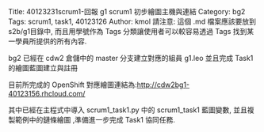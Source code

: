 Title: 40123231scrum1-回報 g1 scrum1 初步繪圖主機與連結
Category: bg2
Tags: scrum1, task1, 40123126
Author: kmol
請注意: 這個 .md 檔案應該要放到 s2b/g1目錄中, 而且用學號作為 Tags 分類讓使用者可以較容易透過 Tags 找到某一學員所提供的所有內容.

bg2 已經在 cdw2 倉儲中的 master 分支建立對應的組員 g1.leo 並且完成 Task1 的繪圖藍圖建立與註冊

<!-- PELICAN_END_SUMMARY -->

目前所完成的 OpenShift 對應繪圖連結為:<a href="http://cdw2bg1-40123156.rhcloud.com/">http://cdw2bg1-40123156.rhcloud.com/</a>


其中已經在主程式中導入 scrum1_task1.py 中的 scrum1_task1 藍圖變數, 並且複製範例中的鏈條繪圖 ,準備進一步完成 Task1 協同任務.
